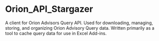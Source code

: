 # Orion_API_Stargazer
A client for Orion Advisors Query API. Used for downloading, managing, storing, and organizing Orion Advisory Query data. Written primarily as a tool to cache query data for use in Excel Add-ins.
